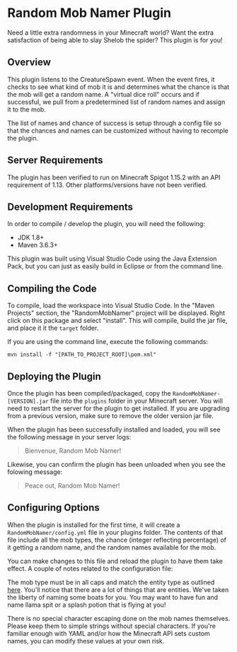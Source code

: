 # Random Mob Namer Plugin
Need a little extra randomness in your Minecraft world? Want the extra satisfaction of being able to slay Shelob the spider? This plugin is for you!

## Overview
This plugin listens to the CreatureSpawn event. When the event fires, it checks to see what kind of mob it is and determines what the chance is that the mob will get a random name. A  "virtual dice roll" occurs and if successful, we pull from a predetermined list of random names and assign it to the mob.

The list of names and chance of success is setup through a config file so that the chances and names can be customized without having to recomple the plugin.

## Server Requirements
The plugin has been verified to run on Minecraft Spigot 1.15.2 with an API requirement of 1.13. Other platforms/versions have not been verified.

## Development Requirements
In order to compile / develop the plugin, you will need the following:

* JDK 1.8+
* Maven 3.6.3+

This plugin was built using Visual Studio Code using the Java Extension Pack, but you can just as easily build in Eclipse or from the command line.

## Compiling the Code
To compile, load the workspace into Visual Studio Code. In the "Maven Projects" section, the "RandomMobNamer" project will be displayed. Right click on this package and select "install". This will compile, build the jar file, and place it it the `target` folder.

If you are using the command line, execute the following commands:

```
mvn install -f "[PATH_TO_PROJECT_ROOT]\pom.xml"
```

## Deploying the Plugin
Once the plugin has been compiled/packaged, copy the `RandomMobNamer-[VERSION].jar` file into the `plugins` folder in your Minecraft server. You will need to restart the server for the plugin to get installed. If you are upgrading from a previous version, make sure to remove the older version jar file.

When the plugin has been successfully installed and loaded, you will see the following message in your server logs:

> Bienvenue, Random Mob Namer!

Likewise, you can confirm the plugin has been unloaded when you see the folowing message:

> Peace out, Random Mob Namer!

## Configuring Options
When the plugin is installed for the first time, it will create a `RandomMobNamer/config.yml` file in your plugins folder. The contents of that file include all the mob types, the chance (integer reflecting percentage) of it getting a random name, and the random names available for the mob.

You can make changes to this file and reload the plugin to have them take effect. A couple of notes related to the configuration file:

The mob type must be in all caps and match the entity type as outlined [here](https://hub.spigotmc.org/javadocs/bukkit/org/bukkit/entity/EntityType.html). You'll notice that there are a lot of things that are entities. We've taken the liberty of naming some boats for you. You may want to have fun and name llama spit or a splash potion that is flying at you!

There is no special character escaping done on the mob names themselves. Please keep them to simple strings without special characters. If you're familiar enough with YAML and/or how the Minecraft API sets custom names, you can modify these values at your own risk.